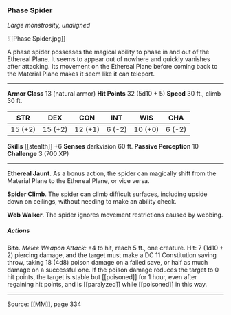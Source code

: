 ### Phase Spider
_Large monstrosity, unaligned_

![[Phase Spider.jpg]]

A phase spider possesses the magical ability to phase in and out of the Ethereal Plane. It seems to appear out of nowhere and quickly vanishes after attacking. Its movement on the Ethereal Plane before coming back to the Material Plane makes it seem like it can teleport.





---

**Armor Class** 13 (natural armor)
**Hit Points** 32 (5d10 + 5)
**Speed** 30 ft., climb 30 ft.

| STR     | DEX     | CON     | INT     | WIS     | CHA     |
|---------|---------|---------|---------|---------|---------|
| 15 (+2) | 15 (+2) | 12 (+1) | 6 (-2) | 10 (+0) | 6 (-2) |

**Skills** [[stealth]] +6
**Senses** darkvision 60 ft.
**Passive Perception** 10
**Challenge** 3 (700 XP)

---

**Ethereal Jaunt**. As a bonus action, the spider can magically shift from the Material Plane to the Ethereal Plane, or vice versa.

**Spider Climb**. The spider can climb difficult surfaces, including upside down on ceilings, without needing to make an ability check.

**Web Walker**. The spider ignores movement restrictions caused by webbing.

##### Actions
**Bite**. _Melee Weapon Attack:_ +4 to hit, reach 5 ft., one creature. Hit: 7 (1d10 + 2) piercing damage, and the target must make a DC 11 Constitution saving throw, taking 18 (4d8) poison damage on a failed save, or half as much damage on a successful one. If the poison damage reduces the target to 0 hit points, the target is stable but [[poisoned]] for 1 hour, even after regaining hit points, and is [[paralyzed]] while [[poisoned]] in this way.


---

Source: [[MM]], page 334